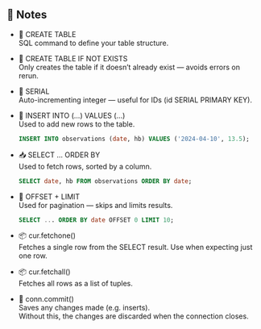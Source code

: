 📝 Notes  
--------

- 📄 CREATE TABLE  
  SQL command to define your table structure.

- 🔁 CREATE TABLE IF NOT EXISTS  
  Only creates the table if it doesn’t already exist — avoids errors on rerun.

- 🔢 SERIAL  
  Auto-incrementing integer — useful for IDs (id SERIAL PRIMARY KEY).

- 📝 INSERT INTO (...) VALUES (...)  
  Used to add new rows to the table.

  ```sql
  INSERT INTO observations (date, hb) VALUES ('2024-04-10', 13.5);
  ```

- 📥 SELECT ... ORDER BY  
  Used to fetch rows, sorted by a column.

  ```sql
  SELECT date, hb FROM observations ORDER BY date;
  ```

- 📑 OFFSET + LIMIT  
  Used for pagination — skips and limits results.

  ```sql
  SELECT ... ORDER BY date OFFSET 0 LIMIT 10;
  ```

- 📦 cur.fetchone()  
  Fetches a single row from the SELECT result. Use when expecting just one row.

- 📦 cur.fetchall()  
  Fetches all rows as a list of tuples.

- 🧾 conn.commit()  
  Saves any changes made (e.g. inserts).  
  Without this, the changes are discarded when the connection closes.